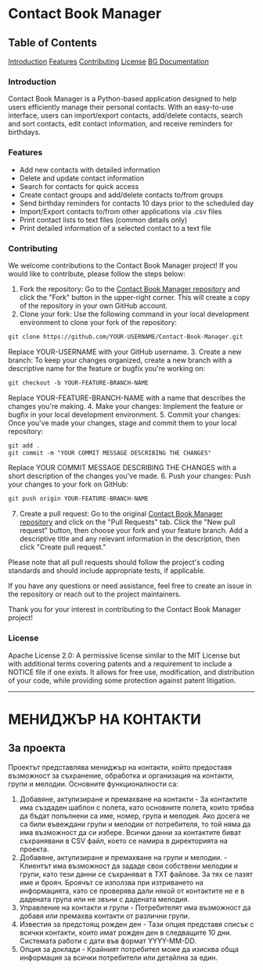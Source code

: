 # Contact Book Manager

## Table of Contents

[Introduction](#introduction)
[Features](#features)
[Contributing](#contributing)
[License](#license)
[BG Documentation](#мениджър-на-контакти)

### Introduction

Contact Book Manager is a Python-based application designed to help users efficiently manage their personal contacts. With an easy-to-use interface, users can import/export contacts, add/delete contacts, search and sort contacts, edit contact information, and receive reminders for birthdays.

### Features

- Add new contacts with detailed information
- Delete and update contact information
- Search for contacts for quick access
- Create contact groups and add/delete contacts to/from groups
- Send birthday reminders for contacts 10 days prior to the scheduled day
- Import/Export contacts to/from other applications via .csv files
- Print contact lists to text files (common details only)
- Print detailed information of a selected contact to a text file

### Contributing

We welcome contributions to the Contact Book Manager project! If you would like to contribute, please follow the steps below:

1. Fork the repository: Go to the [Contact Book Manager repository](https://github.com/DeyvidTheWise/Contact-Book-Manager) and click the "Fork" button in the upper-right corner. This will create a copy of the repository in your own GitHub account.
2. Clone your fork: Use the following command in your local development environment to clone your fork of the repository:

```markdown
git clone https://github.com/YOUR-USERNAME/Contact-Book-Manager.git
```

Replace YOUR-USERNAME with your GitHub username. 3. Create a new branch: To keep your changes organized, create a new branch with a descriptive name for the feature or bugfix you're working on:

```markdown
git checkout -b YOUR-FEATURE-BRANCH-NAME
```

Replace YOUR-FEATURE-BRANCH-NAME with a name that describes the changes you're making. 4. Make your changes: Implement the feature or bugfix in your local development environment. 5. Commit your changes: Once you've made your changes, stage and commit them to your local repository:

```markdown
git add .
git commit -m "YOUR COMMIT MESSAGE DESCRIBING THE CHANGES"
```

Replace YOUR COMMIT MESSAGE DESCRIBING THE CHANGES with a short description of the changes you've made. 6. Push your changes: Push your changes to your fork on GitHub:

```markdown
git push origin YOUR-FEATURE-BRANCH-NAME
```

7. Create a pull request: Go to the original [Contact Book Manager repository](https://github.com/DeyvidTheWise/Contact-Book-Manager) and click on the "Pull Requests" tab. Click the "New pull request" button, then choose your fork and your feature branch. Add a descriptive title and any relevant information in the description, then click "Create pull request."

Please note that all pull requests should follow the project's coding standards and should include appropriate tests, if applicable.

If you have any questions or need assistance, feel free to create an issue in the repository or reach out to the project maintainers.

Thank you for your interest in contributing to the Contact Book Manager project!

### License

Apache License 2.0: A permissive license similar to the MIT License but with additional terms covering patents and a requirement to include a NOTICE file if one exists. It allows for free use, modification, and distribution of your code, while providing some protection against patent litigation.

---

# МЕНИДЖЪР НА КОНТАКТИ

## За проекта

Проектът представлява мениджър на контакти, който предоставя възможност за съхранение, обработка и организация на контакти, групи и мелодии. Основните функционалности са:

1. Добавяне, актулизиране и премахване на контакти - За контактите има създаден шаблон с полета, като основните полета, които трябва да бъдат попълнени са име, номер, група и мелодия. Ако досега не са били въвеждани групи и мелодии от потребителя, то той няма да има възможност да си избере. Всички данни за контактите биват съхранявани в CSV файл, което се намира в директорията на проекта.
2. Добавяне, актулизиране и премахване на групи и мелодии. - Клиентът има възможност да зададе свои собствени мелодии и групи, като тези данни се съхраняват в TXT файлове. За тях се пазят име и брояч. Броячът се използва при изтриването на информацията, като се проверява дали някой от контактите не е в дадената група или не звъни с дадената мелодия.
3. Управление на контакти и групи - Потребителят има възможност да добавя или премахва контакти от различни групи.
4. Известия за предстоящ рожден ден - Тази опция представя списък с всички контакти, които имат рожден ден в следващите 10 дни. Системата работи с дати във формат YYYY-MM-DD.
5. Опция за доклади - Крайният потребител може да изисква обща информация за всички потребители или детайлна за един.
